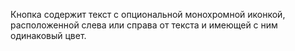 Кнопка содержит текст с опциональной монохромной иконкой, расположенной слева или справа от текста и имеющей с ним одинаковый цвет.
